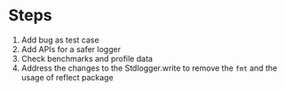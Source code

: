 # Steps

1. Add bug as test case
1. Add APIs for a safer logger
1. Check benchmarks and profile data
1. Address the changes to the Stdlogger.write to remove the `fmt` and the usage of reflect package